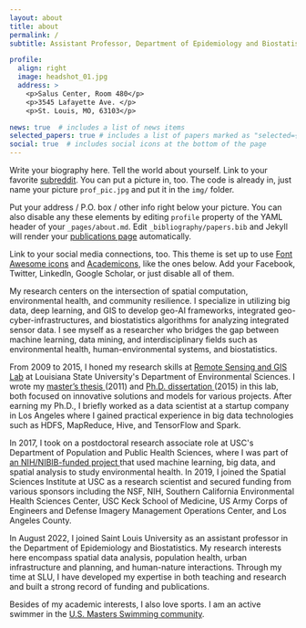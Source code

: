 ```yaml
---
layout: about
title: about
permalink: /
subtitle: Assistant Professor, Department of Epidemiology and Biostatistics, <a href='https://www.slu.edu/public-health-social-justice/'>College of Public Health and Social Justice</a>, Saint Louis University.

profile:
  align: right
  image: headshot_01.jpg
  address: >
    <p>Salus Center, Room 480</p>
    <p>3545 Lafayette Ave. </p>
    <p>St. Louis, MO, 63103</p>

news: true  # includes a list of news items
selected_papers: true # includes a list of papers marked as "selected={true}"
social: true  # includes social icons at the bottom of the page
---
```


Write your biography here. Tell the world about yourself. Link to your favorite [subreddit](http://reddit.com). You can put a picture in, too. The code is already in, just name your picture `prof_pic.jpg` and put it in the `img/` folder.

Put your address / P.O. box / other info right below your picture. You can also disable any these elements by editing `profile` property of the YAML header of your `_pages/about.md`. Edit `_bibliography/papers.bib` and Jekyll will render your [publications page](/al-folio/publications/) automatically.

Link to your social media connections, too. This theme is set up to use [Font Awesome icons](http://fortawesome.github.io/Font-Awesome/) and [Academicons](https://jpswalsh.github.io/academicons/), like the ones below. Add your Facebook, Twitter, LinkedIn, Google Scholar, or just disable all of them.

My research centers on the intersection of spatial computation, environmental health, and community resilience. I specialize in utilizing big data, deep learning, and GIS to develop geo-AI frameworks, integrated geo-cyber-infrastructures, and biostatistics algorithms for analyzing integrated sensor data. I see myself as a researcher who bridges the gap between machine learning, data mining, and interdisciplinary fields such as environmental health, human-environmental systems, and biostatistics.

From 2009 to 2015, I honed my research skills at <a href="https://www.rsgis.envs.lsu.edu/" target="_blank">Remote Sensing and GIS Lab</a> at Louisiana State University's Department of Environmental Sciences. I wrote my <a href="https://digitalcommons.lsu.edu/gradschool_theses/390/" target="_blank"> master’s thesis </a> (2011) and <a href="https://digitalcommons.lsu.edu/gradschool_dissertations/817/" target="_blank"> Ph.D. dissertation </a> (2015) in this lab, both focused on innovative solutions and models for various projects. After earning my Ph.D., I briefly worked as a data scientist at a startup company in Los Angeles where I gained practical experience in big data technologies such as HDFS, MapReduce, Hive, and TensorFlow and Spark.

In 2017, I took on a postdoctoral research associate role at USC's Department of Population and Public Health Sciences, where I was part of <a href="https://www.prisms-study.org/" target="_blank"> an NIH/NIBIB-funded project </a> that used machine learning, big data, and spatial analysis to study environmental health. In 2019, I joined the Spatial Sciences Institute at USC as a research scientist and secured funding from various sponsors including the NSF, NIH, Southern California Environmental Health Sciences Center, USC Keck School of Medicine, US Army Corps of Engineers and Defense Imagery Management Operations Center, and Los Angeles County.

In August 2022, I joined Saint Louis University as an assistant professor in the Department of Epidemiology and Biostatistics. My research interests here encompass spatial data analysis, population health, urban infrastructure and planning, and human-nature interactions. Through my time at SLU, I have developed my expertise in both teaching and research and built a strong record of funding and publications.

Besides of my academic interests, I also love sports. I am an active swimmer in the <a href="https://www.usms.org/people/0A1EY" target="_blank">U.S. Masters Swimming community</a>.